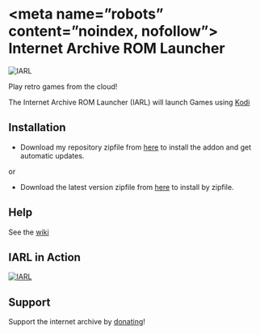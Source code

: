 <meta name=”robots” content=”noindex, nofollow”>
Internet Archive ROM Launcher
==========================
![IARL](https://github.com/zach-morris/plugin.program.iarl/blob/master/fanart.jpg)

Play retro games from the cloud!

The Internet Archive ROM Launcher (IARL) will launch Games using [Kodi](http://kodi.tv)



Installation
-------------

- Download my repository zipfile from [here](https://goo.gl/AdQoNt) to install the addon and get automatic updates.

or

- Download the latest version zipfile from [here](https://goo.gl/ylg2rJ) to install by zipfile.



Help
-------------

See the [wiki](https://github.com/zach-morris/plugin.program.iarl/wiki)



IARL in Action
-------------------
[![IARL](https://github.com/zach-morris/iarl.media/raw/master/support/IARL_Slideshow.gif)](https://www.youtube.com/watch?v=fJ6nuyM6sOo)



Support
-------------------

Support the internet archive by [donating](https://archive.org/donate/)!
